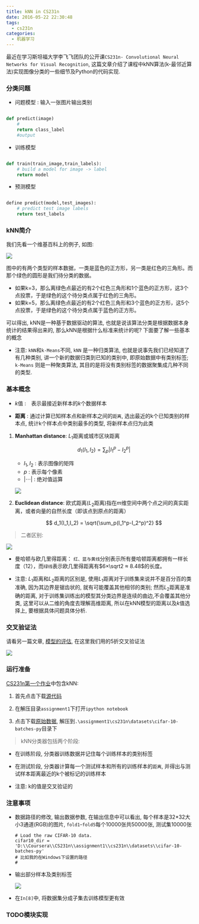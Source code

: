 ```yaml
---
title: kNN in CS231n
date: 2016-05-22 22:30:48
tags:
  - cs231n
categories:
  - 机器学习
---
```


最近在学习斯坦福大学李飞飞团队的公开课`CS231n- Convolutional Neural Networks for Visual Recognition`, 这篇文章介绍了课程中kNN算法(k-最邻近算法)实现图像分类的一些细节及Python的代码实现.
<!--more-->

### **分类问题**

- 问题模型 : 输入一张图片输出类别

```python

def predict(image)
    # 
    return class_label
    #output
```

- 训练模型

```python

def train(train_image,train_labels):
    # build a model for image -> label
    return model

```

- 预测模型

```python

define predict(model,test_images):
    # predict test image labels 
    return test_labels
```

### **kNN简介**

我们先看一个维基百科上的例子, 如图:

![](/img/kNN-in-CS231n/knn1.png)

图中的有两个类型的样本数据，一类是蓝色的正方形，另一类是红色的三角形。而那个绿色的圆形是我们待分类的数据。

- 如果k=3，那么离绿色点最近的有2个红色三角形和1个蓝色的正方形，这3个点投票，于是绿色的这个待分类点属于红色的三角形。
- 如果k=5，那么离绿色点最近的有2个红色三角形和3个蓝色的正方形，这5个点投票，于是绿色的这个待分类点属于蓝色的正方形。

可以得出, kNN是一种基于数据驱动的算法, 也就是说该算法分类是根据数据本身统计的结果得出来的, 那么kNN是根据什么标准来统计的呢? 下面要了解一些基本的概念

- 注意: `kNN`和`k-Means`不同, `kNN` 是一种归类算法, 也就是说事先我们已经知道了有几种类别, 讲一个新的数据归类到已知的类别中, 即原始数据中有类别标签; `k-Means` 则是一种聚类算法, 其目的是将没有类别标签的数据聚集成几种不同的类型.




### **基本概念**

- $k$值 :　表示最接近新样本的$k$个数据样本

- **距离** : 通过计算已知样本点和新样本之间的`距离`, 选出最近的k个已知类别的样本点, 统计k个样本点中类别最多的类型, 将新样本点归为此类

1. **Manhattan distance**: $L_1$距离或城市区块距离
   
   $$ d_1(I_1,I_2) = \sum_p|I_1^p-I_2^p| $$

   - $I_1,I_2$ : 表示图像的矩阵
   - $p$ : 表示每个像素
   - $|\cdots|$ : 绝对值运算

   ![](/img/kNN-in-CS231n/CV1.jpg)

2. **Euclidean distance**: 欧式距离($L_2$距离)指在$m$维空间中两个点之间的真实距离，或者向量的自然长度（即该点到原点的距离）

   $$ d_1(I_1,I_2) = \sqrt{\sum_p(I_1^p-I_2^p)^2} $$

> 二者区别:

![](/img/kNN-in-CS231n/distance.png)

- 曼哈顿与欧几里得距离： `红、蓝与黄线`分别表示所有曼哈顿距离都拥有一样长度$（12）$，而`绿线`表示欧几里得距离有$6×\sqrt2 ≈ 8.48$的长度。

- 注意: $L_1$距离和$L_2$距离的区别是, 使用$L_1$距离对于训练集来说并不是百分百的类准确, 因为其边界是锯齿状的, 就有可能覆盖其他相邻的类别; 然而$L_2$距离是准确的距离, 对于训练集训练出的模型其分类边界是连续的曲边,不会覆盖其他分类, 这里可以从二维的角度去理解高维距离, 所以在kNN模型的距离以及$k$值选择上, 要根据具体问题具体分析.

### 交叉验证法

请看另一篇文章, [模型的评估](http://simtalk.cn/2016/04/15/%E6%A8%A1%E5%9E%8B%E7%9A%84%E8%AF%84%E4%BC%B0/), 在这里我们用的5折交叉验证法

![](/img/kNN-in-CS231n/cv5.png)

### **运行准备**

[CS231n第一个作业](http://cs231n.github.io/assignments2016/assignment1/)中包含kNN:

1. 首先点击下载[源代码](http://vision.stanford.edu/teaching/cs231n/winter1516_assignment1.zip)

2. 在解压目录`assignment1`下打开`ipython notebook` 

3. 点击下载[原始数据](http://www.cs.toronto.edu/~kriz/cifar-10-python.tar.gz), 解压到`.\assignment1\cs231n\datasets\cifar-10-batches-py`目录下


> kNN分类器包括两个阶段:

   - 在训练阶段, 分类器训练数据并记住每个训练样本的类别标签

   - 在测试阶段, 分类器计算每一个测试样本和所有的训练样本的`距离`, 并得出与测试样本距离最近的k个被标记的训练样本

   - 注意: k的值是交叉验证的

### **注意事项**
 
- 数据路径的修改, 输出数据参数, 在输出信息中可以看出, 每个样本是32*32大小3通道(RGB)的图片, `fold1`-`fold5`每个10000张共50000张, 测试集10000张
   
   ```
   # Load the raw CIFAR-10 data.
   cifar10_dir = 'D:\\Coursera\\CS231n\\assignment1\\cs231n\\datasets\\cifar-10-batches-py'
   # 比如我的在Windows下设置的路径
   #
   ```
  
   
   
- 输出部分样本及类别标签

   ![](/img/kNN-in-CS231n/output1.png)
   
- 在`In[8]`中, 将数据集分成子集去训练模型更有效
   
   
   
   
### **TODO模块实现**






